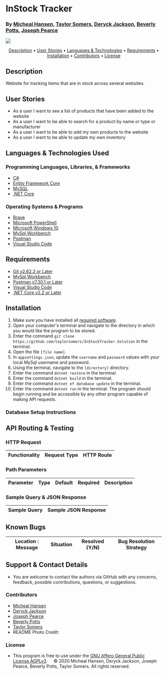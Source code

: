 # InStock Tracker

  ### By [Micheal Hansen](https://github.com/Sudolphus), [Taylor Somers](https://github.com/taylorsomers/), [Deryck Jackson](https://github.com/deryckjackson), [Beverly Potts](https://github.com/BAPotts), [Joseph Pearce](joseph.pearce05@gmail.com)


<img align="center" src="./assets/img/header-image.jpg">

<p align="center">
  <a href="#description">Description</a> •
  <a href="#userstories">User Stories</a> •
  <a href="#languages">Languages & Technologies</a> •
  <a href="#requirements">Requirements</a> •
  <a href="#installation">Installation</a> •
  <a href="#contributors">Contributors</a> •
  <a href="#license">License</a>
</p>


## Description

Website for tracking items that are in stock across several websites.



## User Stories <a name="userstories"></a>

* As a user I want to see a list of products that have been added to the website
* As a user I want to be able to search for a product by name or type or manufacturer
* As a user I want to be able to add my own products to the website
* As a user I want to be able to update my own inventory

## Languages & Technologies Used <a name="languages"></a>

  ### Programming Languages, Libraries, & Frameworks
  * [C#](https://docs.microsoft.com/en-us/dotnet/csharp/)
  * [Entity Framework Core](https://docs.microsoft.com/en-us/ef/core/)
  * [MySQL](https://www.mysql.com/)
  * [.NET Core](https://dotnet.microsoft.com/download/dotnet-core/2.2)

  ### Operating Systems & Programs
  * [Brave](https://brave.com/)
  * [Microsoft PowerShell](https://docs.microsoft.com/en-us/powershell/)
  * [Microsoft Windows 10](https://www.microsoft.com/en-us/windows/get-windows-10)
  * [MySql Workbench](https://www.mysql.com/products/workbench/)
  * [Postman](https://www.postman.com/)
  * [Visual Studio Code](https://code.visualstudio.com/)


## Requirements
  * [Git v2.62.2 or Later](https://git-scm.com/downloads/)
  * [MySql Workbench](https://www.mysql.com/products/workbench/)
  * [Postman v7.30.1 or Later](https://www.postman.com/downloads/)
  * [Visual Studio Code](https://code.visualstudio.com/)
  * [.NET Core v2.2 or Later](https://dotnet.microsoft.com/download/dotnet-core/2.2)


## Installation

  1.  Make sure you have installed all <a href="#requirements">required software</a>.
  2.  Open your computer's terminal and navigate to the directory in which you would like the program to be stored.
  3.  Enter the command ```git clone https://github.com/taylorsomers/InStockTracker.Solution``` in the terminal.
  4.  Open the file ```[file name]```.
  5.  In ```appsettings.json```, update the ```username``` and ```password``` values with your local MySql username and password.
  6.  Using the terminal, navigate to the ```[directory]``` directory.
  7.  Enter the command ```dotnet restore``` in the terminal.
  8.  Enter the command ```dotnet build``` in the terminal.
  9.  Enter the command ```dotnet ef database update``` in the terminal.
  10. Enter the command ```dotnet run``` in the terminal. The program should begin running and be accessible by any other program capable of making API requests.


### Database Setup Instructions



## API Routing & Testing

  ### HTTP Request

  | Functionality | Request Type | HTTP Route |
  | ---------- | ---------- | ---------- |


  ### Path Parameters

  | Parameter | Type | Default | Required | Description |
  | ---- | ---- | ---- | ---- | ---- |


  ### Sample Query & JSON Response

  | Sample Query | Sample JSON Response |
  | ------------ | ------------ |


## Known Bugs

| Location : Message |  Situation  | Resolved (Y/N) |  Bug Resolution Strategy |
| ----------- | ----------- | ----------- | ----------- |


## Support & Contact Details

  * You are welcome to contact the authors via GitHub with any concerns, feedback, possible contributions, questions, or suggestions.


### Contributors

  * [Micheal Hansen](https://github.com/Sudolphus)
  * [Deryck Jackson](https://github.com/deryckjackson)
  * [Joseph Pearce](joseph.pearce05@gmail.com)
  * [Beverly Potts](https://github.com/BAPotts)
  * [Taylor Somers](https://github.com/taylorsomers/)
  * README Photo Credit: 


### License

  * This program is free to use under the [GNU Affero General Public License AGPLv3](https://www.gnu.org/licenses/agpl-3.0.html). <span><img height="12em" src="./assets/img/AGPLv3Logo.png"></span> © 2020 Micheal Hansen, Deryck Jackson, Joseph Pearce, Beverly Potts, Taylor Somers. All rights reserved.
